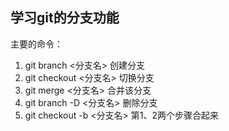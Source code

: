 ## 学习git的分支功能

主要的命令：

1. git branch <分支名>    创建分支
2. git checkout <分支名>  切换分支
3. git merge <分支名>  合并该分支
4. git branch -D <分支名> 删除分支
5. git checkout -b <分支名> 第1、2两个步骤合起来